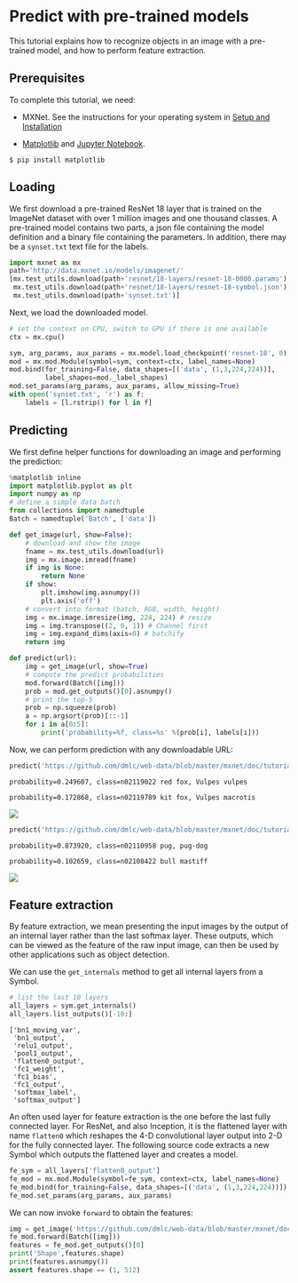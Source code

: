 # Predict with pre-trained models

This tutorial explains how to recognize objects in an image with a pre-trained model, and how to perform feature extraction.

## Prerequisites

To complete this tutorial, we need:

- MXNet. See the instructions for your operating system in [Setup and Installation](http://mxnet.io/install/index.html)

- [Matplotlib](https://matplotlib.org/) and [Jupyter Notebook](http://jupyter.org/index.html).

```
$ pip install matplotlib
```

## Loading

We first download a pre-trained ResNet 18 layer that is trained on the ImageNet dataset with over 1 million images and one thousand classes. A pre-trained model contains two parts, a json file containing the model definition and a binary file containing the parameters. In addition, there may be a `synset.txt` text file for the labels.

```python
import mxnet as mx
path='http://data.mxnet.io/models/imagenet/'
[mx.test_utils.download(path+'resnet/18-layers/resnet-18-0000.params'),
 mx.test_utils.download(path+'resnet/18-layers/resnet-18-symbol.json'),
 mx.test_utils.download(path+'synset.txt')]
```

Next, we load the downloaded model. 

```python
# set the context on CPU, switch to GPU if there is one available
ctx = mx.cpu()
```

```python
sym, arg_params, aux_params = mx.model.load_checkpoint('resnet-18', 0)
mod = mx.mod.Module(symbol=sym, context=ctx, label_names=None)
mod.bind(for_training=False, data_shapes=[('data', (1,3,224,224))], 
         label_shapes=mod._label_shapes)
mod.set_params(arg_params, aux_params, allow_missing=True)
with open('synset.txt', 'r') as f:
    labels = [l.rstrip() for l in f]
```

## Predicting

We first define helper functions for downloading an image and performing the
prediction:

```python
%matplotlib inline
import matplotlib.pyplot as plt
import numpy as np
# define a simple data batch
from collections import namedtuple
Batch = namedtuple('Batch', ['data'])

def get_image(url, show=False):
    # download and show the image
    fname = mx.test_utils.download(url)
    img = mx.image.imread(fname)
    if img is None:
        return None
    if show:
        plt.imshow(img.asnumpy())
        plt.axis('off')
    # convert into format (batch, RGB, width, height)
    img = mx.image.imresize(img, 224, 224) # resize
    img = img.transpose((2, 0, 1)) # Channel first
    img = img.expand_dims(axis=0) # batchify
    return img

def predict(url):
    img = get_image(url, show=True)
    # compute the predict probabilities
    mod.forward(Batch([img]))
    prob = mod.get_outputs()[0].asnumpy()
    # print the top-5
    prob = np.squeeze(prob)
    a = np.argsort(prob)[::-1]
    for i in a[0:5]:
        print('probability=%f, class=%s' %(prob[i], labels[i]))
```

Now, we can perform prediction with any downloadable URL:

```python
predict('https://github.com/dmlc/web-data/blob/master/mxnet/doc/tutorials/python/predict_image/cat.jpg?raw=true')
```

`probability=0.249607, class=n02119022 red fox, Vulpes vulpes` <!--notebook-skip-line-->

`probability=0.172868, class=n02119789 kit fox, Vulpes macrotis` <!--notebook-skip-line-->

![](https://github.com/dmlc/web-data/blob/master/mxnet/doc/tutorials/python/predict_image/cat.jpg?raw=true) <!--notebook-skip-line-->

```python
predict('https://github.com/dmlc/web-data/blob/master/mxnet/doc/tutorials/python/predict_image/dog.jpg?raw=true')
```

`probability=0.873920, class=n02110958 pug, pug-dog` <!--notebook-skip-line-->

`probability=0.102659, class=n02108422 bull mastiff` <!--notebook-skip-line-->

![](https://github.com/dmlc/web-data/blob/master/mxnet/doc/tutorials/python/predict_image/dog.jpg?raw=true) <!--notebook-skip-line-->

## Feature extraction

By feature extraction, we mean presenting the input images by the output of an internal layer rather than the last softmax layer. These outputs, which can be viewed as the feature of the raw input image, can then be used by other applications such as object detection.

We can use the ``get_internals`` method to get all internal layers from a Symbol.

```python
# list the last 10 layers
all_layers = sym.get_internals()
all_layers.list_outputs()[-10:]
```

```
['bn1_moving_var',
 'bn1_output',
 'relu1_output',
 'pool1_output',
 'flatten0_output',
 'fc1_weight',
 'fc1_bias',
 'fc1_output',
 'softmax_label',
 'softmax_output']
 ```

An often used layer for feature extraction is the one before the last fully connected layer. For ResNet, and also Inception, it is the flattened layer with name `flatten0` which reshapes the 4-D convolutional layer output into 2-D for the fully connected layer. The following source code extracts a new Symbol which outputs the flattened layer and creates a model.

```python
fe_sym = all_layers['flatten0_output']
fe_mod = mx.mod.Module(symbol=fe_sym, context=ctx, label_names=None)
fe_mod.bind(for_training=False, data_shapes=[('data', (1,3,224,224))])
fe_mod.set_params(arg_params, aux_params)
```

We can now invoke `forward` to obtain the features:

```python
img = get_image('https://github.com/dmlc/web-data/blob/master/mxnet/doc/tutorials/python/predict_image/cat.jpg?raw=true')
fe_mod.forward(Batch([img]))
features = fe_mod.get_outputs()[0]
print('Shape',features.shape)
print(features.asnumpy())
assert features.shape == (1, 512)
```

<!-- INSERT SOURCE DOWNLOAD BUTTONS -->
